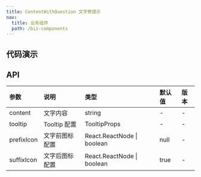 ```yaml
---
title: ContentWithQuestion 文字旁提示
nav:
  title: 业务组件
  path: /biz-components
---
```


## 代码演示

<!-- prettier-ignore -->
<code src="./demo/basic.tsx" title="基本"></code>
<code src="./demo/custom.tsx" title="自定义图标"></code>
<code src="./demo/prefix.tsx" title="图标前置"></code>

## API

| 参数       | 说明           | 类型                       | 默认值 | 版本 |
| :--------- | :------------- | :------------------------- | :----- | :--- |
| content    | 文字内容       | string                     | -      | -    |
| tooltip    | Tooltip 配置   | TooltipProps               | -      | -    |
| prefixIcon | 文字前图标配置 | React.ReactNode \| boolean | null   | -    |
| suffixIcon | 文字后图标配置 | React.ReactNode \| boolean | true   | -    |
